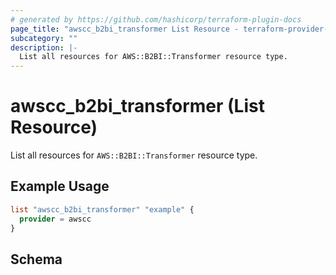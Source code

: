```yaml
---
# generated by https://github.com/hashicorp/terraform-plugin-docs
page_title: "awscc_b2bi_transformer List Resource - terraform-provider-awscc"
subcategory: ""
description: |-
  List all resources for AWS::B2BI::Transformer resource type.
---
```


# awscc_b2bi_transformer (List Resource)

List all resources for `AWS::B2BI::Transformer` resource type.

## Example Usage

```terraform
list "awscc_b2bi_transformer" "example" {
  provider = awscc
}
```

<!-- schema generated by tfplugindocs -->
## Schema
